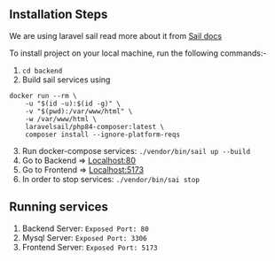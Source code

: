 ## Installation Steps
We are using laravel sail read more about it from [Sail docs](https://laravel.com/docs/11.x/sail)

To install project on your local machine, run the following commands:-

1. `cd backend` 
2. Build sail services using
```
docker run --rm \
    -u "$(id -u):$(id -g)" \
    -v "$(pwd):/var/www/html" \
    -w /var/www/html \
    laravelsail/php84-composer:latest \
    composer install --ignore-platform-reqs
```

3. Run docker-compose services: `./vendor/bin/sail up --build`
4. Go to Backend => [Localhost:80](http://localhost:80/)
5. Go to Frontend => [Localhost:5173](http://localhost:5173/)
6. In order to stop services: `./vendor/bin/sai stop`

## Running services
1. Backend Server:  `Exposed Port: 80`
2. Mysql Server: `Exposed Port: 3306`
3. Frontend Server: `Exposed Port: 5173`
